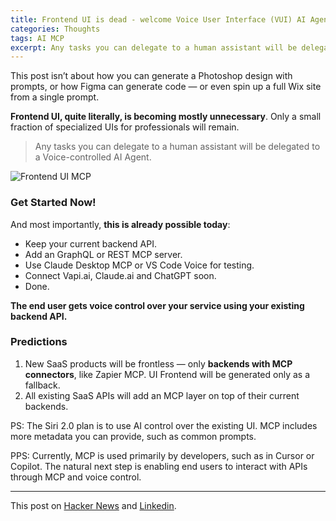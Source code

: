 ```yaml
---
title: Frontend UI is dead - welcome Voice User Interface (VUI) AI Agent
categories: Thoughts
tags: AI MCP
excerpt: Any tasks you can delegate to a human assistant will be delegated to a Voice-controlled AI Agent.
---
```


This post isn’t about how you can generate a Photoshop design with prompts, or how Figma can generate code — or even spin up a full Wix site from a single prompt.

**Frontend UI, quite literally, is becoming mostly unnecessary**. Only a small fraction of specialized UIs for professionals will remain.

> Any tasks you can delegate to a human assistant will be delegated to a Voice-controlled AI Agent.

![Frontend UI MCP](/assets/posts/frontend-ui-mcp.png)

### Get Started Now!

And most importantly, **this is already possible today**:

- Keep your current backend API.
- Add an GraphQL or REST MCP server.
- Use Claude Desktop MCP or VS Code Voice for testing.
- Connect Vapi.ai, Claude.ai and ChatGPT soon.
- Done.

**The end user gets voice control over your service using your existing backend API.**

### Predictions

1. New SaaS products will be frontless — only **backends with MCP connectors**, like Zapier MCP. UI Frontend will be generated only as a fallback.
2. All existing SaaS APIs will add an MCP layer on top of their current backends.

PS: The Siri 2.0 plan is to use AI control over the existing UI. MCP includes more metadata you can provide, such as common prompts.

PPS: Currently, MCP is used primarily by developers, such as in Cursor or Copilot. The natural next step is enabling end users to interact with APIs through MCP and voice control.

---

This post on [Hacker News](https://news.ycombinator.com/item?id=44293012) and [Linkedin](https://www.linkedin.com/posts/stankondrat_frontend-ui-is-dead-welcome-voice-user-activity-7340472820151287809-vsjD).
